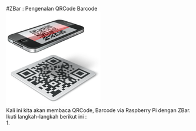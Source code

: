 #ZBar : Pengenalan QRCode Barcode  
![QRCode](../img/qrcode.png)  
Kali ini kita akan membaca QRCode, Barcode via Raspberry Pi dengan ZBar. Ikuti langkah-langkah berikut ini :  
1. 